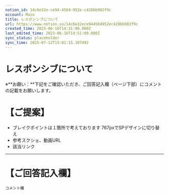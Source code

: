 ```yaml
---
notion_id: 14c6e32e-ce94-4564-952e-c420bb982f9c
account: Main
title: レスポンシブについて
url: https://www.notion.so/14c6e32ece944564952ec420bb982f9c
created_time: 2023-06-16T14:31:00.000Z
last_edited_time: 2023-06-16T14:51:00.000Z
sync_status: placeholder
sync_time: 2025-07-12T15:01:15.107492
---
```

# レスポンシブについて

※**お願い：**下記をご確認いただき、ご回答記入欄（ページ下部）にコメントの記載をお願いします。
# 【ご提案】
- ブレイクポイントは１箇所で考えております
767pxでSPデザインに切り替え
- 参考スクショ、動画URL
- 該当リンク
---
# 【ご回答記入欄】
```plain text
コメント欄
```